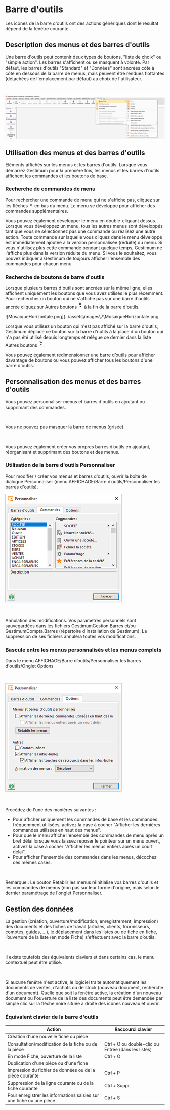 # Barre d'outils



Les icônes de la barre d'outils ont des actions génériques dont le résultat dépend de la fenêtre courante.

## Description des menus et des barres d'outils


Une barre d'outils peut contenir deux types de boutons, "liste de choix" ou "simple action". Les barres s'affichent ou se masquent à volonté. Par défaut, les barres d'outils "Standard" et "Données" sont ancrées côte à côte en dessous de la barre de menus, mais peuvent être rendues flottantes (détachées de l'emplacement par défaut) au choix de l'utilisateur.


 


![](../assets/images/2/MenuAffichage.png)


## Utilisation des menus et des barres d'outils


Éléments affichés sur les menus et les barres d'outils. Lorsque vous démarrez Gestimum pour la première fois, les menus et les barres d'outils affichent les commandes et les boutons de base.


### Recherche de commandes de menu


Pour rechercher une commande de menu qui ne s'affiche pas, cliquez sur les flèches ![](../assets/images/2/FlecheBas.png "") en bas du menu. Le menu se développe pour afficher des commandes supplémentaires.


Vous pouvez également développer le menu en double-cliquant dessus. Lorsque vous développez un menu, tous les autres menus sont développés tant que vous ne sélectionnez pas une commande ou réalisez une autre action. Toute commande sur laquelle vous cliquez dans le menu développé est immédiatement ajoutée à la version personnalisée (réduite) du menu. Si vous n'utilisez plus cette commande pendant quelque temps, Gestimum ne l'affiche plus dans la version réduite du menu. Si vous le souhaitez, vous pouvez indiquer à Gestimum de toujours afficher l'ensemble des commandes pour chacun menu.


### Recherche de boutons de barre d'outils


Lorsque plusieurs barres d'outils sont ancrées sur la même ligne, elles affichent uniquement les boutons que vous avez utilisés le plus récemment. Pour rechercher un bouton qui ne s'affiche pas sur une barre d'outils ancrée cliquez sur Autres boutons ![](../assets/images/2/FlecheDroite.png) à la fin de la barre d'outils.

![MosaiqueHorizontale.png](..\assets\images\7\MosaiqueHorizontale.png

Lorsque vous utilisez un bouton qui n'est pas affiché sur la barre d'outils, Gestimum déplace ce bouton sur la barre d'outils à la place d'un bouton qui n'a pas été utilisé depuis longtemps et relègue ce dernier dans la liste Autres boutons ![](../assets/images/2/FlecheDroite.png).



Vous pouvez également redimensionner une barre d’outils pour afficher davantage de boutons ou vous pouvez afficher tous les boutons d'une barre d'outils.


## Personnalisation des menus et des barres d'outils


Vous pouvez personnaliser menus et barres d'outils en ajoutant ou supprimant des commandes.


 


Vous ne pouvez pas masquer la barre de menus (grisée).


 


Vous pouvez également créer vos propres barres d’outils en ajoutant, réorganisant et supprimant des boutons et des menus.


### Utilisation de la barre d'outils Personnaliser


Pour modifier / créer vos menus et barres d'outils, ouvrir la boîte de dialogue Personnaliser (menu AFFICHAGE/Barre d’outils/Personnaliser les barres d'outils).


![](../assets/images/2/Personnaliser_Barre_Outils.png)


 


Annulation des modifications. Vos paramètres personnels sont sauvegardées dans les fichiers GestimumGestion.Barres et/ou GestimumCompta.Barres (répertoire d'installation de Gestimum). La suppression de ses fichiers annulera toutes vos modifications.


### Bascule entre les menus personnalisés et les menus complets


Dans le menu AFFICHAGE/Barre d’outils/Personnaliser les barres d'outils/Onglet Options


 


![](../assets/images/2/Personnaliser.png)


 


Procédez de l'une des manières suivantes :


* Pour afficher uniquement les commandes de base et les commandes fréquemment utilisées, activez la case à cocher "Afficher les dernières commandes utilisées en haut des menus".
* Pour que le menu affiche l'ensemble des commandes de menu après un bref délai lorsque vous laissez reposer le pointeur sur un menu ouvert, activez la case à cocher "Afficher les menus entiers après un court délai",
* Pour afficher l'ensemble des commandes dans les menus, décochez ces mêmes cases.


 


Remarque : Le bouton Rétablir les menus réinitialise vos barres d'outils et les commandes de menus (non pas sur leur forme d'origine, mais selon le dernier paramétrage de l'onglet Personnaliser.


## Gestion des données


La gestion (création, ouverture/modification, enregistrement, impression) des documents et des fiches de travail (articles, clients, fournisseurs, comptes, guides, …), le déplacement dans les listes ou de fiche en fiche, l’ouverture de la liste (en mode Fiche) s'effectuent avec la barre d’outils.


 


Il existe toutefois des équivalents claviers et dans certains cas, le menu contextuel peut être utilisé.


 


Si aucune fenêtre n'est active, le logiciel traite automatiquement les documents de ventes, d'achats ou de stock (nouveau document, recherche d'un document). Quelle que soit la fenêtre active, la création d'un nouveau document ou l'ouverture de la liste des documents peut être demandée par simple clic sur la flèche noire située à droite des icônes nouveau et ouvrir.


### Équivalent clavier de la barre d'outils




| Action                                         | Raccourci clavier      |
|------------------------------------------------|------------------------|
| Création d'une nouvelle fiche ou pièce          |                        |
| Consultation/modification de la fiche ou de la pièce | Ctrl + O ou double-clic ou Entrée (dans les listes) |
| En mode Fiche, ouverture de la liste            | Ctrl + O               |
| Duplication d'une pièce ou d'une fiche          |                        |
| Impression du fichier de données ou de la pièce courante | Ctrl + P               |
| Suppression de la ligne courante ou de la fiche courante | Ctrl + Suppr           |
| Pour enregistrer les informations saisies sur une fiche ou une pièce | Ctrl + S               |


